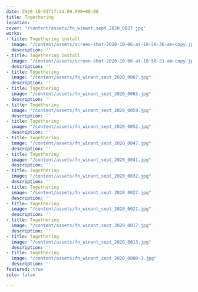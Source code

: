 ```yaml
---
date: 2020-10-01T17:44:09.099+00:00
title: Togethering
location: ''
cover: "/content/assets/fn_winant_sept_2020_0027.jpg"
works:
- title: Togethering install
  image: "/content/assets/screen-shot-2020-10-06-at-10-50-36-am-copy.jpg"
  description: ''
- title: Togethering install
  image: "/content/assets/screen-shot-2020-10-06-at-10-50-21-am-copy.jpg"
  description: ''
- title: Togethering
  image: "/content/assets/fn_winant_sept_2020_0067.jpg"
  description: ''
- title: Togethering
  image: "/content/assets/fn_winant_sept_2020_0063.jpg"
  description: ''
- title: Togethering
  image: "/content/assets/fn_winant_sept_2020_0059.jpg"
  description: ''
- title: Togethering
  image: "/content/assets/fn_winant_sept_2020_0052.jpg"
  description: ''
- title: Togethering
  image: "/content/assets/fn_winant_sept_2020_0047.jpg"
  description: ''
- title: Togethering
  image: "/content/assets/fn_winant_sept_2020_0041.jpg"
  description: ''
- title: Togethering
  image: "/content/assets/fn_winant_sept_2020_0032.jpg"
  description: ''
- title: Togethering
  image: "/content/assets/fn_winant_sept_2020_0027.jpg"
  description: ''
- title: Togethering
  image: "/content/assets/fn_winant_sept_2020_0021.jpg"
  description: ''
- title: Togethering
  image: "/content/assets/fn_winant_sept_2020_0017.jpg"
  description: ''
- title: Togethering
  image: "/content/assets/fn_winant_sept_2020_0013.jpg"
  description: ''
- title: Togethering
  image: "/content/assets/fn_winant_sept_2020_0008-1.jpg"
  description: ''
featured: true
solo: false

---
```

